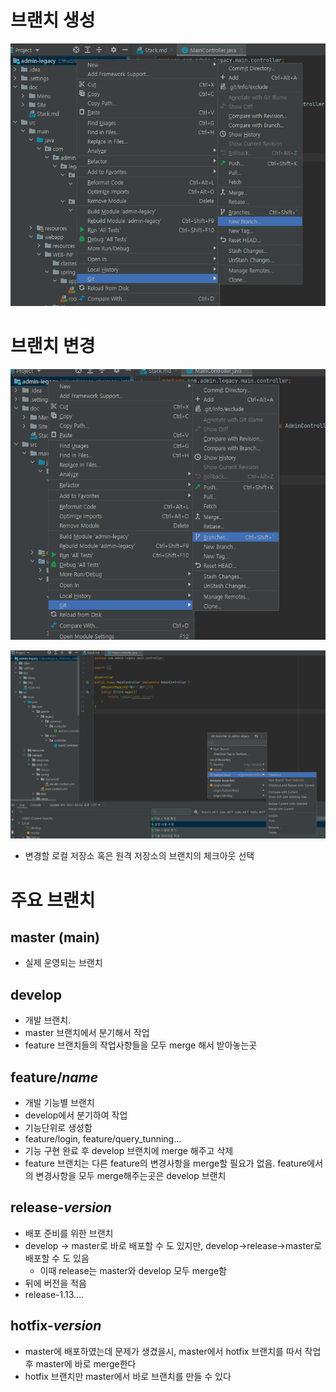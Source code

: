 # 브랜치 생성

![img.png](img.png)

# 브랜치 변경

![img_1.png](img_1.png)

![img_2.png](img_2.png)

- 변경할 로컬 저장소 혹은 원격 저장소의 브랜치의 체크아웃 선택

# 주요 브랜치

## master (main)

- 실제 운영되는 브랜치

## develop

- 개발 브랜치.
- master 브랜치에서 분기해서 작업
- feature 브랜치들의 작업사항들을 모두 merge 해서 받아놓는곳

## feature/*name*

- 개발 기능별 브랜치
- develop에서 분기하여 작업
- 기능단위로 생성함
- feature/login, feature/query_tunning...
- 기능 구현 완료 후 develop 브랜치에 merge 해주고 삭제
- feature 브랜치는 다른 feature의 변경사항을 merge할 필요가 없음. feature에서의 변경사항을 모두 merge해주는곳은 develop 브랜치

## release-*version*

- 배포 준비를 위한 브랜치
- develop → master로 바로 배포할 수 도 있지만, develop→release→master로 배포할 수 도 있음
    - 이때 release는 master와 develop 모두 merge함
- 뒤에 버전을 적음
- release-1.13....

## hotfix-*version*

- master에 배포하였는데 문제가 생겼을시, master에서 hotfix 브랜치를 따서 작업 후 master에 바로 merge한다
- hotfix 브랜치만 master에서 바로 브랜치를 만들 수 있다